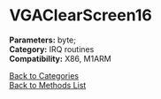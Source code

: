 # VGAClearScreen16

**Parameters:** byte;  
**Category:** IRQ routines  
**Compatibility:** X86, M1ARM  


[Back to Categories](../categories/irq_routines.md)  
[Back to Methods List](../../SUMMARY.md)

